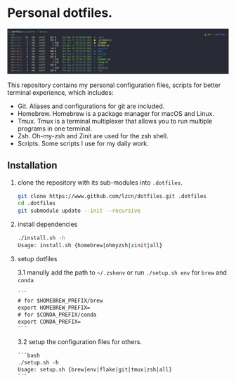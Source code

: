 # Personal dotfiles.

![](asserts/example.png)

This repository contains my personal configuration files, scripts for better terminal experience, which includes:

- Git. Aliases and configurations for git are included.
- Homebrew. Homebrew is a package manager for macOS and Linux.
- Tmux. Tmux is a terminal multiplexer that allows you to run multiple programs in one terminal.
- Zsh. Oh-my-zsh and Zinit are used for the zsh shell.
- Scripts. Some scripts I use for my daily work.

## Installation

1.  clone the repository with its sub-modules into `.dotfiles`.

    ```bash
    git clone https://www.github.com/lzcn/dotfiles.git .dotfiles
    cd .dotfiles
    git submodule update --init --recursive
    ```

2.  install dependencies

    ```bash
    ./install.sh -h
    Usage: install.sh {homebrew|ohmyzsh|zinit|all}
    ```

3.  setup dotfiles

    3.1 manully add the path to `~/.zshenv` or run `./setup.sh env` for `brew` and `conda`

        ```
        # for $HOMEBREW_PREFIX/brew
        export HOMEBREW_PREFIX=
        # for $CONDA_PREFIX/conda
        export CONDA_PREFIX=
        ```

    3.2 setup the configuration files for others.

        ```bash
        ./setup.sh -h
        Usage: setup.sh {brew|env|flake|git|tmux|zsh|all}
        ```
